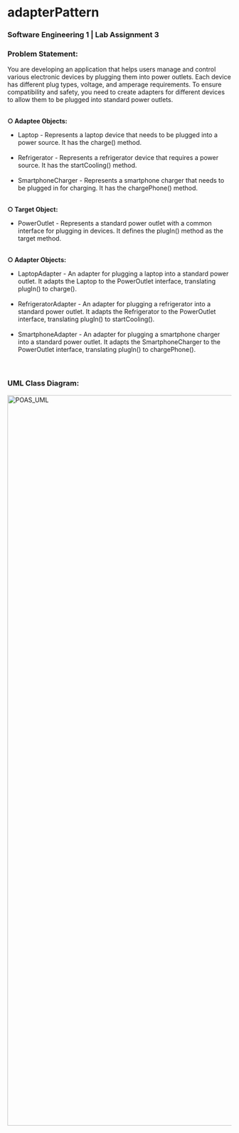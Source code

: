 # adapterPattern
<h3>Software Engineering 1 | Lab Assignment 3</h3>
<h3>Problem Statement:</h3>
You are developing an application that helps users manage and control various electronic devices by plugging them into power outlets. Each device has different plug types, voltage, and amperage requirements. To ensure compatibility and safety, you need to create adapters for different devices to allow them to be plugged into standard power outlets.<br><br>

<strong>○ Adaptee Objects:</strong>
<ul>
<li>Laptop - Represents a laptop device that needs to be plugged into a power source. It has the charge() method.</li><br>
<li>Refrigerator - Represents a refrigerator device that requires a power source. It has the startCooling() method.</li><br>
<li>SmartphoneCharger - Represents a smartphone charger that needs to be plugged in for charging. It has the chargePhone() method.</li><br>
</ul>

<strong>○ Target Object:</strong>
<ul>
<li>PowerOutlet - Represents a standard power outlet with a common interface for plugging in devices. It defines the plugIn() method as the target method.</li><br>
</ul>

<strong>○ Adapter Objects:</strong>
<ul>
<li>LaptopAdapter - An adapter for plugging a laptop into a standard power outlet. It adapts the Laptop to the PowerOutlet interface, translating plugIn() to charge().</li><br>
<li>RefrigeratorAdapter - An adapter for plugging a refrigerator into a standard power outlet. It adapts the Refrigerator to the PowerOutlet interface, translating plugIn() to startCooling().</li><br>
<li>SmartphoneAdapter - An adapter for plugging a smartphone charger into a standard power outlet. It adapts the SmartphoneCharger to the PowerOutlet interface, translating plugIn() to chargePhone().</li><br><br>
</ul>
<h3>UML Class Diagram:</h3>
<img width="2672" height="1637" alt="POAS_UML" src="https://github.com/user-attachments/assets/dcfcc21e-2133-4353-bd36-a9c0c389b29c" />
